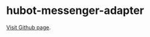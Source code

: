 # hubot-messenger-adapter


[Visit Github page](https://spilio.github.io/hubot-messenger-adapter/).
